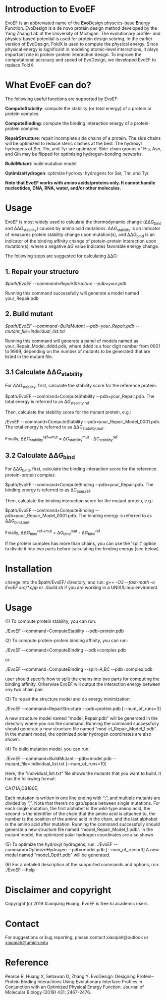 # Introduction to EvoEF
EvoEF is an abbreviated name of the **Evo**Design physcics-base **E**nergy **F**unction. EvoDesign is a de novo protein design method developed by the Yang Zhang Lab at the University of Michigan. The evolutionary profile- and physics-based potential is used for protein design scoring. In the earlier version of EvoDesign, FoldX is used to compute the physical energy. Since physical energy is significant in modeling atomic-level interactions, it plays important role in protein-protein interaction design. To improve the computational accuracy and speed of EvoDesign, we developed EvoEF to replace FoldX.


# What EvoEF can do?
The following useful functions are supported by EvoEF:

**ComputeStability**: compute the stability (or total energy) of a protein or protein complex.

**ComputeBinding**: compute the binding interaction energy of a protein-protein complex.

**RepairStructure**: repair incomplete side chains of a protein. The side chains will be optimized to reduce steric clashes at the best. The hydroxyl hydrogens of Ser, Thr, and Tyr are optimized. Side-chain groups of His, Asn, and Gln may be flipped for optimizing hydrogen-bonding networks.

**BuildMutant**: build mutation model.
  
**OptimizeHydrogen**: optimize hydroxyl hydrogens for Ser, Thr, and Tyr.

**Note that EvoEF works with amino acids/proteins only. It cannot handle nucleotides, DNA, RNA, water, and/or other molecules.**

# Usage
EvoEF is most widely used to calculate the thermodynamic change (ΔΔ<i>G</i><sub>bind</sub> and ΔΔ<i>G</i><sub>stability</sub>) caused by amino acid mutations. ΔΔ<i>G</i><sub>stability</sub> is an indicator of measures protein stability change upon mutation(s), and ΔΔ<i>G</i><sub>bind</sub> is an indicator of the binding affinity change of protein-protein interaction upon mutation(s), where a negative Δ<i>G</i> value indicates favorable energy change.

The following steps are suggested for calculating ΔΔ<i>G</i>:

## 1. Repair your structure

<i>$path/EvoEF --command=RepairStructure --pdb=your.pdb</i>
  
Running this command successfully will generate a model named your_Repair.pdb

## 2. Build mutant

<i>$path/EvoEF --command=BuildMutant --pdb=your_Repair.pdb --mutant_file=individual_list.txt</i>
  
Running this command will generate a panel of models named as your_Repair_Model_dddd.pdb, where dddd is a four digit number from 0001 to 9999, depending on the number of mutants to be generated that are listed in the mutant file.

## 3.1 Calculate ΔΔ<i>G</i><sub>stability</sub>

For ΔΔ<i>G</i><sub>stability</sub>, first, calculate the stability score for the reference protein:
  
$path/EvoEF --command=ComputeStability --pdb=your_Repair.pdb. The total energy is referred to as Δ<i>G</i><sub>stability,ref</sub>.
  
Then, calculate the stability score for the mutant protein, e.g.:
  
<path>/EvoEF --command=ComputeStability --pdb=your_Repair_Model_0001.pdb. The total energy is referred to as ΔΔ<i>G</i><sub>stability,mut</sub>.
  
Finally, ΔΔ<i>G</i><sub>stability</sub><sup>ref->mut</sup> = Δ<i>G</i><sub>stability</sub><sup>mut</sup> - Δ<i>G</i><sub>stability</sub><sup>ref</sup>

## 3.2 Calculate ΔΔ<i>G</i><sub>bind</sub>
  
For ΔΔ<i>G</i><sub>bind</sub>, first, calculate the binding interaction score for the reference protein-protein complex:

$path/EvoEF --command=ComputeBinding --pdb=your_Repair.pdb. The binding energy is referred to as Δ<i>G</i><sub>bind,ref</sub>.

Then, calculate the binding interaction score for the mutant protein, e.g.:

$path/EvoEF --command=ComputeBinding --pdb=your_Repair_Model_0001.pdb. The binding energy is referred to as ΔΔ<i>G</i><sub>bind,mut</sub>.

Finally, ΔΔ<i>G</i><sub>bind</sub><sup>ref->mut</sup> = Δ<i>G</i><sub>bind</sub><sup>mut</sup> - Δ<i>G</i><sub>bind</sub><sup>ref</sup>

If the protein complex has more than chains, you can use the 'split' option to divide it into two parts before calculating the binding energy (see below).


# Installation
change into the $path/EvoEF/ directory, and run: <i> g++ -O3 --fast-math -o EvoEF src/*.cpp </i> or <i> ./build.sh </i> if you are working in a UNIX/Linux environent.


# Usage
(1) To compute protein stability, you can run:

./EvoEF --command=ComputeStability  --pdb=protein.pdb


(2) To compute protein-protein binding affinity, you can run:

./EvoEF --command=ComputeBinding --pdb=complex.pdb
  
or:
  
./EvoEF --command=ComputeBinding --split=A,BC --pdb=complex.pdb

user should specify how to split the chains into two parts for computing the binding affinity. Otherwise EvoEF will output the interaction energy between any two chain pair.

(3) To repair the structure model and do energy minimization:

./EvoEF --command=RepairStructure --pdb=protein.pdb [--num_of_runs=3]

A new structure model named "model_Repair.pdb" will be generated in the directory where you run the command. Running the command successfully should generate a new structure file named “mod-el_Repair_Model_1.pdb”. In the mutant model, the optimized polar hydrogen coordinates are also shown.

(4) To build mutation model, you can run:

./EvoEF --command=BuildMutant --pdb=model.pdb --mutant_file=individual_list.txt  [--num_of_runs=10]

Here, the "individual_list.txt" file shows the mutants that you want to build. It has the following format:

CA171A,DB180E;

Each mutation is written in one line ending with “;”, and multiple mutants are divided by “,”. Note that there’s no gap/space between single mutations. For each single mutation, the first alphabet is the wild-type amino acid, the second is the identifier of the chain that the amino acid is attached to, the number is the position of the amino acid in the chain, and the last alphabet is the amino acid after mutation. Running the command successfully should generate a new structure file named “model_Repair_Model_1.pdb”. In the mutant model, the optimized polar hydrogen coordinates are also shown.

(5) To optimize the hydroxyl hydrogens, run:
./EvoEF --command=OptimizeHydrogen --pdb=model.pdb [--num_of_runs=3]
A new model named "model_OptH.pdb" will be generated.


(6) For a detailed description of the supported commands and options, run:
./EvoEF --help


# Disclaimer and copyright
Copyright (c) 2019 Xiaoqiang Huang. EvoEF is free to academic users.


# Contact
For suggestions or bug reporting, please contact xiaoqiah@outlook or xiaoqiah@umich.edu


# Reference
Pearce R, Huang X, Setiawan D, Zhang Y. EvoDesign: Designing Protein–Protein Binding Interactions Using Evolutionary Interface Profiles in Conjunction with an Optimized Physical Energy Function. Journal of Molecular Biology (2019) 431: 2467-2476.
